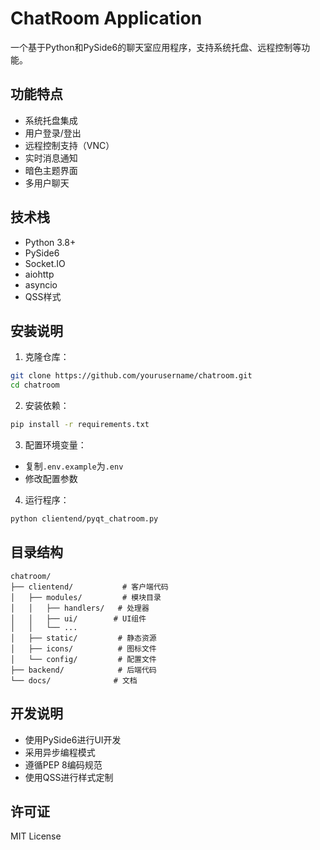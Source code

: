 # ChatRoom Application

一个基于Python和PySide6的聊天室应用程序，支持系统托盘、远程控制等功能。

## 功能特点

- 系统托盘集成
- 用户登录/登出
- 远程控制支持（VNC）
- 实时消息通知
- 暗色主题界面
- 多用户聊天

## 技术栈

- Python 3.8+
- PySide6
- Socket.IO
- aiohttp
- asyncio
- QSS样式

## 安装说明

1. 克隆仓库：
```bash
git clone https://github.com/yourusername/chatroom.git
cd chatroom
```

2. 安装依赖：
```bash
pip install -r requirements.txt
```

3. 配置环境变量：
- 复制`.env.example`为`.env`
- 修改配置参数

4. 运行程序：
```bash
python clientend/pyqt_chatroom.py
```

## 目录结构

```
chatroom/
├── clientend/           # 客户端代码
│   ├── modules/         # 模块目录
│   │   ├── handlers/   # 处理器
│   │   ├── ui/        # UI组件
│   │   └── ...
│   ├── static/         # 静态资源
│   ├── icons/          # 图标文件
│   └── config/         # 配置文件
├── backend/            # 后端代码
└── docs/              # 文档
```

## 开发说明

- 使用PySide6进行UI开发
- 采用异步编程模式
- 遵循PEP 8编码规范
- 使用QSS进行样式定制

## 许可证

MIT License 